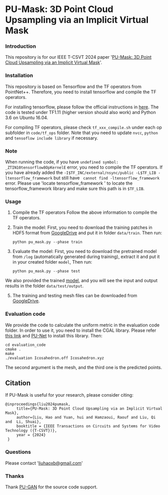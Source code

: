 # PU-Mask: 3D Point Cloud Upsampling via an Implicit Virtual Mask

### Introduction 

This repository is for our IEEE T-CSVT 2024 paper '[PU-Mask: 3D Point Cloud Upsampling via an Implicit Virtual Mask](https://github.com/liuhaoyun/PU-Mask)'.  

### Installation
This repository is based on Tensorflow and the TF operators from PointNet++. Therefore, you need to install tensorflow and compile the TF operators. 

For installing tensorflow, please follow the official instructions in [here](https://www.tensorflow.org/install/install_linux). The code is tested under TF1.11 (higher version should also work) and Python 3.6 on Ubuntu 16.04.

For compiling TF operators, please check `tf_xxx_compile.sh` under each op subfolder in `code/tf_ops` folder. Note that you need to update `nvcc`, `python` and `tensoflow include library` if necessary. 

### Note
When running the code, if you have `undefined symbol: _ZTIN10tensorflow8OpKernelE` error, you need to compile the TF operators. If you have already added the `-I$TF_INC/external/nsync/public -L$TF_LIB -ltensorflow_framework` but still have ` cannot find -ltensorflow_framework` error. Please use 'locate tensorflow_framework
' to locate the tensorflow_framework library and make sure this path is in `$TF_LIB`.

### Usage
   
1. Compile the TF operators
   Follow the above information to compile the TF operators. 
   
2. Train the model:
    First, you need to download the training patches in HDF5 format from [GoogleDrive](https://drive.google.com/open?id=13ZFDffOod_neuF3sOM0YiqNbIJEeSKdZ) and put it in folder `data/train`.
    Then run:
    
   ```shell
   python pu_mask.py --phase train
   ```

4. Evaluate the model:
    First, you need to download the pretrained model from `/log` (automatically generated during training), extract it and put it in your created folder `model`,
    Then run:
    
   ```shell
   python pu_mask.py --phase test
   ```
  We also provided the trained [model](https://drive.google.com/file/d/1qBVF8m_v79rwrN8RhuAcx8yiSB-l201q/view?usp=drive_link), and you will see the input and output results in the folder `data/test/output`.
   
5. The training and testing mesh files can be downloaded from [GoogleDrive](https://drive.google.com/open?id=1BNqjidBVWP0_MUdMTeGy1wZiR6fqyGmC).

### Evaluation code
We provide the code to calculate the uniform metric in the evaluation code folder. In order to use it, you need to install the CGAL library. Please refer [this link](https://www.cgal.org/download/linux.html) and  [PU-Net](https://github.com/yulequan/PU-Net) to install this library.
Then:
   ```shell
   cd evaluation_code
   cmake .
   make
   ./evaluation Icosahedron.off Icosahedron.xyz
   ```
The second argument is the mesh, and the third one is the predicted points.

## Citation

If PU-Mask is useful for your research, please consider citing:

    @inproceedings{liu2024pumask,
         title={PU-Mask: 3D Point Cloud Upsampling via an Implicit Virtual Mask},
         author={Liu, Hao and Yuan, hui and Hamzaoui, Raouf and Liu, Qi and  Li, Shuai},
         booktitle = {IEEE Transactions on Circuits and Systems for Video Technology ({T-CSVT})},
         year = {2024}
     }


### Questions

Please contact 'liuhaoxb@gmail.com'

### Thanks

Thank [PU-GAN](https://github.com/liruihui/PU-GAN) for the source code support.
